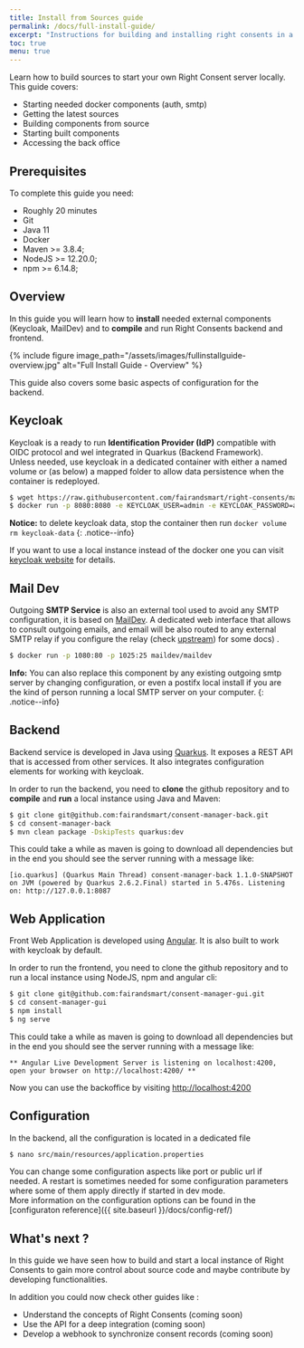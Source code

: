 ```yaml
---
title: Install from Sources guide
permalink: /docs/full-install-guide/
excerpt: "Instructions for building and installing right consents in a local environment."
toc: true
menu: true
---
```


Learn how to build sources to start your own Right Consent server locally. This guide covers:

- Starting needed docker components (auth, smtp)
- Getting the latest sources
- Building components from source
- Starting built components
- Accessing the back office

## Prerequisites

To complete this guide you need:

- Roughly 20 minutes
- Git
- Java 11
- Docker
- Maven >= 3.8.4;
- NodeJS >= 12.20.0;
- npm >= 6.14.8;

## Overview

In this guide you will learn how to **install** needed external components (Keycloak, MailDev) and to **compile** and run Right Consents backend and frontend.

{% include figure image_path="/assets/images/fullinstallguide-overview.jpg" alt="Full Install Guide - Overview" %}

This guide also covers some basic aspects of configuration for the backend.

## Keycloak

Keycloak is a ready to run **Identification Provider (IdP)** compatible with OIDC protocol and wel integrated in Quarkus (Backend Framework).  
Unless needed, use keycloak in a dedicated container with either a named volume or (as below) a mapped folder to allow data persistence when the container is redeployed.

```bash
$ wget https://raw.githubusercontent.com/fairandsmart/right-consents/main/imports/right-consents.json
$ docker run -p 8080:8080 -e KEYCLOAK_USER=admin -e KEYCLOAK_PASSWORD=admin -e KEYCLOAK_IMPORT=/tmp/right-consents.json  -v keycloak-data:/opt/jboss/keycloak/standalone/data --mount type=bind,source=$PWD/right-consents.json,target=/tmp/right-consents.json jboss/keycloak:11.0.3
```

<i class="fa fa-info-circle"></i> <b>Notice:</b> to delete keycloak data, stop the container then run `docker volume rm keycloak-data`
{: .notice--info}

If you want to use a local instance instead of the docker one you can visit [keycloak website](https://www.keycloak.org/docs/latest/server_installation/index.html) for details. 

## Mail Dev

Outgoing **SMTP Service** is also an external tool used to avoid any SMTP configuration, it is based on [MailDev](http://maildev.github.io/maildev/). A dedicated web interface that allows to consult outgoing emails, and email will be also routed to any external SMTP relay if you configure the relay (check [upstream](https://hub.docker.com/r/maildev/maildev)) for some docs) .

```bash
$ docker run -p 1080:80 -p 1025:25 maildev/maildev
```

<i class="fa fa-info-circle"></i> <b>Info:</b> You can also replace this component by any existing outgoing smtp server by changing configuration, or even a postifx local install if you are the kind of person running a local SMTP server on your computer.
{: .notice--info}

## Backend

Backend service is developed in Java using [Quarkus](https://quarkus.io). It exposes a REST API that is accessed from other services. It also integrates configuration elements for working with keycloak.

In order to run the backend, you need to **clone** the github repository and to **compile** and **run** a local instance using Java and Maven:

```bash
$ git clone git@github.com:fairandsmart/consent-manager-back.git
$ cd consent-manager-back
$ mvn clean package -DskipTests quarkus:dev
```

This could take a while as maven is going to download all dependencies but in the end you should see the server running with a message like: 

```
[io.quarkus] (Quarkus Main Thread) consent-manager-back 1.1.0-SNAPSHOT on JVM (powered by Quarkus 2.6.2.Final) started in 5.476s. Listening on: http://127.0.0.1:8087
```

## Web Application

Front Web Application is developed using [Angular](https://angular.io). It is also built to work with keycloak by default.

In order to run the frontend, you need to clone the github repository and to run a local instance using NodeJS, npm and angular cli: 

```bash
$ git clone git@github.com:fairandsmart/consent-manager-gui.git
$ cd consent-manager-gui
$ npm install
$ ng serve
```

This could take a while as maven is going to download all dependencies but in the end you should see the server running with a message like: 

```
** Angular Live Development Server is listening on localhost:4200, open your browser on http://localhost:4200/ **
```

Now you can use the backoffice by visiting [http://localhost:4200](http://localhost:4200)

## Configuration

In the backend, all the configuration is located in a dedicated file

```bash
$ nano src/main/resources/application.properties 
```

You can change some configuration aspects like port or public url if needed. A restart is sometimes needed for some configuration parameters where some of them apply directly if started in dev mode.    
More information on the configuration options can be found in the [configuraton reference]({{ site.baseurl }}/docs/config-ref/)     

## What's next ?

In this guide we have seen how to build and start a local instance of Right Consents to gain more control about source code and maybe 
contribute by developing functionalities.

In addition you could now check other guides like :

- Understand the concepts of Right Consents (coming soon)
- Use the API for a deep integration (coming soon)
- Develop a webhook to synchronize consent records (coming soon)



